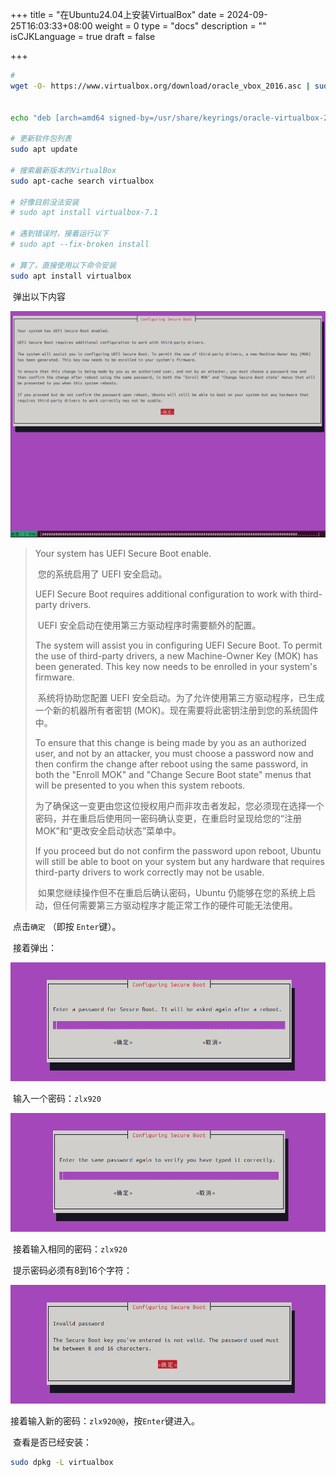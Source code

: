 +++
title = "在Ubuntu24.04上安装VirtualBox"
date = 2024-09-25T16:03:33+08:00
weight = 0
type = "docs"
description = ""
isCJKLanguage = true
draft = false

+++



```sh
# 
wget -O- https://www.virtualbox.org/download/oracle_vbox_2016.asc | sudo gpg --yes --output /usr/share/keyrings/oracle-virtualbox-2016.gpg --dearmor


echo "deb [arch=amd64 signed-by=/usr/share/keyrings/oracle-virtualbox-2016.gpg] http://download.virtualbox.org/virtualbox/debian $(. /etc/os-release && echo "$VERSION_CODENAME") contrib" | sudo tee /etc/apt/sources.list.d/virtualbox.list

# 更新软件包列表
sudo apt update

# 搜索最新版本的VirtualBox
sudo apt-cache search virtualbox

# 好像目前没法安装
# sudo apt install virtualbox-7.1

# 遇到错误时，接着运行以下
# sudo apt --fix-broken install

# 算了，直接使用以下命令安装
sudo apt install virtualbox
```

​	弹出以下内容

![image-20240925163635117](installVirtualBoxOnUbuntu2404_img/image-20240925163635117.png)

> Your system has UEFI Secure Boot enable.
>
> ​	您的系统启用了 UEFI 安全启动。
>
> UEFI Secure Boot requires additional configuration to work with third-party drivers.  
>
> ​	UEFI 安全启动在使用第三方驱动程序时需要额外的配置。
>
> The system will assist you in configuring UEFI Secure Boot. To permit the use of third-party drivers, a new Machine-Owner Key (MOK)   has been generated. This key now needs to be enrolled in your system's firmware.        
>
> ​	系统将协助您配置 UEFI 安全启动。为了允许使用第三方驱动程序，已生成一个新的机器所有者密钥 (MOK)。现在需要将此密钥注册到您的系统固件中。
>
> To ensure that this change is being made by you as an authorized user, and not by an attacker, you must choose a password now and then confirm the change after reboot using the same password, in both the "Enroll MOK" and "Change Secure Boot state" menus that will be presented to you when this system reboots.         
>
> ​	为了确保这一变更由您这位授权用户而非攻击者发起，您必须现在选择一个密码，并在重启后使用同一密码确认变更，在重启时呈现给您的“注册 MOK”和“更改安全启动状态”菜单中。                                                                                 
>
> If you proceed but do not confirm the password upon reboot, Ubuntu will still be able to boot on your system but any hardware that requires third-party drivers to work correctly may not be usable.  
>
> ​	如果您继续操作但不在重启后确认密码，Ubuntu 仍能够在您的系统上启动，但任何需要第三方驱动程序才能正常工作的硬件可能无法使用。

​	点击`确定` （即按 `Enter`键）。

​	接着弹出：

![image-20240925164119098](installVirtualBoxOnUbuntu2404_img/image-20240925164119098.png)

​	输入一个密码：`zlx920`

![image-20240925164231822](installVirtualBoxOnUbuntu2404_img/image-20240925164231822.png)

​	接着输入相同的密码：`zlx920`

​	提示密码必须有8到16个字符：

![image-20240925164321001](installVirtualBoxOnUbuntu2404_img/image-20240925164321001.png)

​	接着输入新的密码：`zlx920@@`，按`Enter`键进入。

​	查看是否已经安装：

```sh
sudo dpkg -L virtualbox
```